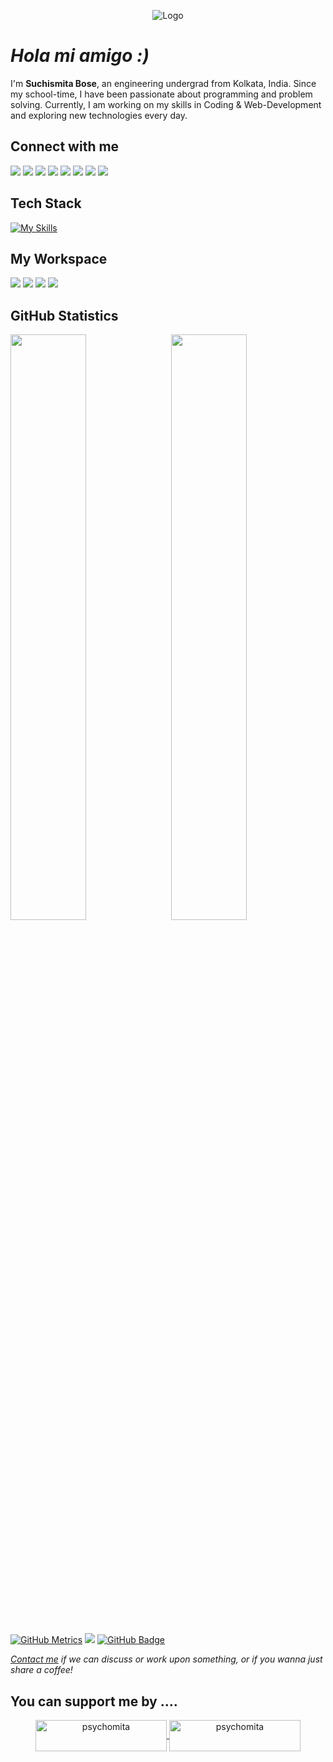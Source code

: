 <p align="center"> <img src="https://media.giphy.com/media/sNUWF7fAUP2q4/giphy.gif" alt="Logo" /> </p>

# *Hola mi amigo :)*
I'm **Suchismita Bose**, an engineering undergrad from Kolkata, India. Since my school-time, I have been passionate about programming and problem solving. Currently, I am working on my skills in Coding & Web-Development and exploring new technologies every day.

## Connect with me
[![](https://img.shields.io/badge/Facebook-informational?style=flat&logo=Facebook&logoColor=white&color=1877F2)](https://facebook.com/suchi1429)
[![](https://img.shields.io/badge/Instagram-informational?style=flat&logo=Instagram&logoColor=white&color=EF2F88)](https://instagram.com/psychomita)
[![](https://img.shields.io/badge/LinkedIn-informational?style=flat&logo=LinkedIn&logoColor=white&color=0A66C2)](https://in.linkedin.com/in/suchismita-connects)
[![](https://img.shields.io/badge/Spotify-informational?style=flat&logo=Spotify&logoColor=white&color=36AE7C)](https://open.spotify.com/user/31lvd3f6xwjksgd6x3kqda3li4a4?si=e9ed27d54e6148a2)
[![](https://img.shields.io/badge/Reddit-informational?style=flat&logo=Reddit&logoColor=white&color=C70039)](https://www.reddit.com/user/psychomita)
[![](https://img.shields.io/badge/LeetCode-informational?style=flat&logo=LeetCode&logoColor=white&color=001524)](https://leetcode.com/psychomita/)
[![](https://img.shields.io/badge/CodeChef-informational?style=flat&logo=CodeChef&logoColor=white&color=9F8772)](https://www.codechef.com/users/suchismita29)
[![](https://img.shields.io/badge/GeeksForGeeks-informational?style=flat&logo=GeeksForGeeks&logoColor=white&color=379237)](https://auth.geeksforgeeks.org/user/suchismitfnd2/?utm_source=geeksforgeeks&utm_medium=my_profile&utm_campaign=auth_user)

## Tech Stack
[![My Skills](https://skillicons.dev/icons?i=c,cpp,java,python,html,css,js,vscode,github,discord)](https://skillicons.dev)

## My Workspace
![](https://img.shields.io/badge/Vivobook_16X-informational?style=flat&logo=Asus&logoColor=white&color=153462)
![](https://img.shields.io/badge/Windows_11-informational?style=flat&logo=Windows11&logoColor=white&color=blue)
![](https://img.shields.io/badge/Ryzen_5_5600H-informational?style=flat&logo=AMD&logoColor=white&color=black)
![](https://img.shields.io/badge/RAM-8_GB-informational?style=flat&logo=data:image/png;base64,iVBORw0KGgoAAAANSUhEUgAAAA4AAAAOCAYAAAAfSC3RAAAABmJLR0QA/wD/AP+gvaeTAAAAqUlEQVQokaWSsQ3CQAxF36GIMlQMAbkFaOgoGQCJIdiKIl3YIYxAg6gjSso0n8YJLhC5E1+yLJ39zpb84V9JCpK2lqOkpUX0tW/gQlJnuZZ0tKh9begPBq2BfeJyTQjhNkxrJd0lPTWtFmBmv5TABbgmTCwBCvdwSlwVPzFbxXTLqAZ4ADsPvhLADRCBDj7nWAEHYD4B98B5PIfBWQbwoLdc5SxX/bRcrt4PhcIRoFAWyAAAAABJRU5ErkJggg==&logoColor=white&color=GREEN)

## GitHub Statistics
<img width="49%" src="https://github-readme-stats.vercel.app/api?username=psychomita&show_icons=true&count_private=true&title_color=ffffff&text_color=c9cacc&icon_color=2bbc8a&bg_color=161b22" />

<img align="right" width="49%" src="https://github-readme-streak-stats.herokuapp.com?user=psychomita&date_format=n%2Fj%5B%2FY%5D&border=FFFFFF&ring=2BBC8A&currStreakNum=FFFFFF&stroke=FFFFFF&background=161B22&sideNums=FFFFFF&sideLabels=2BBC8A&dates=ECECEC&currStreakLabel=2BBC8A" />
<br><br><br><br><br><br><br><br><br><br>

[![GitHub Metrics](https://img.shields.io/badge/-informational?&label=GitHub+Metrics&style=social)](https://metrics.lecoq.io/about/psychomita)
![](https://komarev.com/ghpvc/?username=psychomita)
<a href="https://github.com/psychomita?tab=followers"><img src="https://img.shields.io/github/followers/psychomita?label=Followers&style=social" alt="GitHub Badge"></a>


*[Contact me](mailto:suchismitabose29@gmail.com) if we can discuss or work upon something, or if you wanna just share a coffee!*

## You can support me by ....
<p align="center"><a href="https://www.buymeacoffee.com/psychomita"> <img align="center" src="https://cdn.buymeacoffee.com/buttons/v2/default-yellow.png" height="50" width="210" alt="psychomita" /></a><a href="https://ko-fi.com/psychomita"> <img align="center" src="https://cdn.ko-fi.com/cdn/kofi3.png?v=3" height="50" width="210" alt="psychomita" /></a></p><br><br>
